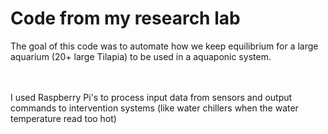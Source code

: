 # Code from my research lab
The goal of this code was to automate how we keep equilibrium for a large aquarium (20+ large Tilapia) to be used in a aquaponic system. <br><br><br>


I used Raspberry Pi's to process input data from sensors and output commands to intervention systems (like water chillers when the water temperature read too hot)
